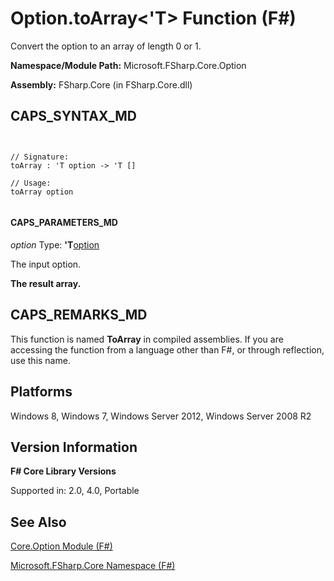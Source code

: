 # Option.toArray<'T> Function (F#)

Convert the option to an array of length 0 or 1.

**Namespace/Module Path:** Microsoft.FSharp.Core.Option

**Assembly:** FSharp.Core (in FSharp.Core.dll)


## CAPS_SYNTAX_MD



```


// Signature:
toArray : 'T option -> 'T []

// Usage:
toArray option


```



#### CAPS_PARAMETERS_MD
*option*
Type: **'T**[option](http://msdn.microsoft.com/en-us/library/b08add48-34bf-4410-80a1-ef6a8daddc58)


The input option.



**The result array.**
## CAPS_REMARKS_MD
This function is named **ToArray** in compiled assemblies. If you are accessing the function from a language other than F#, or through reflection, use this name.


## Platforms
Windows 8, Windows 7, Windows Server 2012, Windows Server 2008 R2


## Version Information
**F# Core Library Versions**

Supported in: 2.0, 4.0, Portable




## See Also
[Core.Option Module &#40;F&#35;&#41;](Core.Option+Module+%28F%23%29.md)

[Microsoft.FSharp.Core Namespace &#40;F&#35;&#41;](Microsoft.FSharp.Core+Namespace+%28F%23%29.md)

